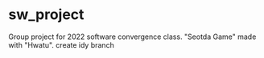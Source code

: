 # sw_project
Group project for 2022 software convergence class. "Seotda Game" made with "Hwatu".
create idy branch